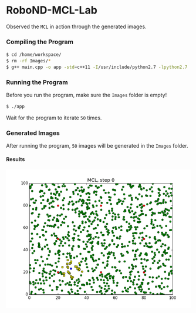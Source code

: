 # RoboND-MCL-Lab
Observed the `MCL` in action through the generated images. 

### Compiling the Program
```sh
$ cd /home/workspace/
$ rm -rf Images/*
$ g++ main.cpp -o app -std=c++11 -I/usr/include/python2.7 -lpython2.7
```

### Running the Program
Before you run the program, make sure the `Images` folder is empty!
```sh
$ ./app
```
Wait for the program to iterate `50` times.

### Generated Images
After running the program, `50` images will be generated in the `Images` folder.

#### Results
![Result Overview](MCL.gif)

